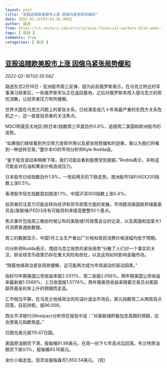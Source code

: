 ```yaml
---
layout: post
title: "亚股追随欧美股市上涨 因俄乌紧张局势缓和"
date: 2022-02-16T03:01:02.000Z
author: 路透
from: https://cn.reuters.com/article/asia-financial-markets-0216-wedn-idCNKBS2KL070
tags: [ 路透 ]
comments: True
categories: [ 路透 ]
---
```

<!--1644980462000-->
[亚股追随欧美股市上涨 因俄乌紧张局势缓和](https://cn.reuters.com/article/asia-financial-markets-0216-wedn-idCNKBS2KL070)
------

<div>
<div><i>2022-02-16T02:35:58Z</i></div><p>路透东京2月16日 - 亚洲股市周三反弹，因为此前俄罗斯表示，在乌克兰附近的军事演习结束后，一些俄罗斯军队正在返回基地，之后对俄罗斯本周入侵乌克兰的担忧消散，让投资者压力有所缓解。</p><p>世界大国在乌克兰问题上的紧张关系，已经演变成几十年来最严重的东西方关系危机之一，这一直是投资者的关注焦点。</p><p>MSCI明晟亚太地区(除日本)指数周三早盘劲升0.9%，追随周二美国和欧洲股市的涨势。</p><p>“如果我们继续看到外交努力发挥作用以及紧张局势缓和的迹象，我认为我们将看到一种逆转交易，”墨尔本IG的市场分析师Kyle Rodda说。</p><p>“鉴于隐含波动率稍微下降，我们可能会看到股票受到提振，”Rodda表示，并称这可能会对石油和黄金价格造成压力。</p><p>日本股市日经指数劲升1.9%，一改前两天的下跌走势。澳洲股市S&amp;P/ASX200指数上涨0.5%。</p><p>香港股市恒生指数盘初跳涨1.1%，中国沪深300指数上涨0.4%。</p><p>投资者的注意力可能会转向经济和货币政策方面的发展。市场臆测美国联邦储备委员会(美联储/FED)3月有可能将利率提高整整50个基点。</p><p>焦点事件包括周三晚些时候公布的美联储1月政策会议的记录，以及英国和加拿大1月消费者通胀数据。</p><p>周三的数据显示，中国1月工业生产者出厂价格和居民消费价格涨幅均低于预期。</p><p>IG分析师Rodda表示，围绕乌克兰局势的紧张局势“分散了人们对一个事实的关注，即全球货币政策仍存在重大风险和担忧，以及这将如何影响金融市场。</p><p>“随着地缘政治紧张局势缓解，这可能再次成为市场波动的驱动因素。”</p><p>指标10年期美国公债收益率报2.0311%，周二收报2.056%。两年期美国公债收益率最新报1.5569%，上日收盘报1.5774%。两年期美债收益率随着交易员对美国联邦基金利率上升的预期而走高。</p><p>汇市相当平静，在乌克兰地缘政治风险溢价退出市场后，美元指数周二从两周高点回落，目前持稳，报96.009。</p><p>西太平洋银行(Westpac)分析师在报告中说：“对美联储积极加息周期的预期，应会使美元指数筑底。”</p><p>日圆兑美元报115.67日圆。</p><p>美国原油期货下滑，报每桶91.98美元，在周一创下七年高点后回落。布兰特原油期货下跌0.1%，报每桶93.16美元。</p><p>金价小幅走低。现货金报每盎司1,850.54美元。 (完)</p>
</div>
